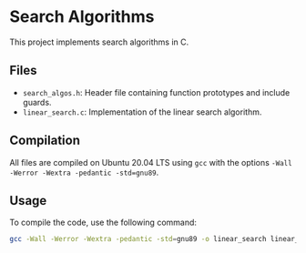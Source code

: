 # Search Algorithms

This project implements search algorithms in C. 

## Files

- `search_algos.h`: Header file containing function prototypes and include guards.
- `linear_search.c`: Implementation of the linear search algorithm.

## Compilation

All files are compiled on Ubuntu 20.04 LTS using `gcc` with the options `-Wall -Werror -Wextra -pedantic -std=gnu89`.

## Usage

To compile the code, use the following command:

```bash
gcc -Wall -Werror -Wextra -pedantic -std=gnu89 -o linear_search linear_search.c
